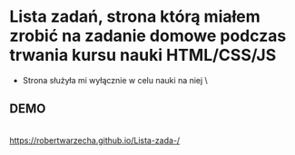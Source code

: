 # Lista zadań, strona którą miałem zrobić na zadanie domowe podczas trwania kursu nauki HTML/CSS/JS
* Strona służyła mi wyłącznie w celu nauki na niej
\
## DEMO
\
https://robertwarzecha.github.io/Lista-zada-/
